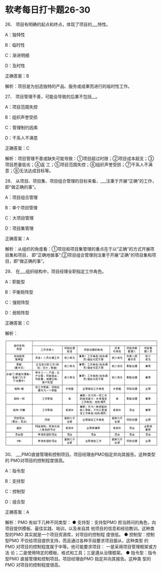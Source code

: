 # **软考每日打卡题26-30**

26、 项目有明确的起点和终点，体现了项目的___特性。 

 A：独特性 

 B：临时性 

 C：渐进明细 

 D：及时性 

正确答案：B 

解析：项目是为创造独特的产品、服务或成果而进行的临时性工作。 

27、 项目管理不善，可能会导致的后果不包括__。 

 A：项目范围失控 

 B：组织声誉受损 

 C：管理制约因素 

 D：干系人不满意 

正确答案：C 

解析：项目管理不善或缺失可能导致：①项目超过时限；②项目成本超支；③项目质量低劣；④返 工；⑤项目范围失控；⑥组织声誉受损；⑦干系人不满意；⑧无法达成目标等。 

28、 从项目、项目集、项目组合管理的目标来看，___注重于开展“正确”的工作，即“做正确的事”。 

 A：项目组合管理 

 B：单个项目管理 

 C：大项目管理 

 D：项目集管理 

正确答案：A 

解析：从组织的角度看：①项目和项目集管理的重点在于以“正确”的方式开展项目集和项目， 即“正确地做事”;②项目组合管理则注重于开展“正确”的项目集和项目，即“做正确的事”。 

29、 在___组织结构中，项目经理全职指定工作角色。 

 A：职能型 

 B：平衡矩阵型 

 C：强矩阵型 

 D：弱矩阵型 

正确答案：C 

解析：

![image](https://raw.githubusercontent.com/Q28/picgo/master/md-img/202401231034733.png)

30、 ___PMO直接管理和控制项目。项目经理由PMO指定并向其报告。这种类型的 PMO对项目的控制程度很高。 

 A：指令型 

 B：支持型 

 C：控制型 

 D：组合型 

正确答案：A 

解析：PMO 有如下几种不同类型： ● 支持型：支持型PMO 担当顾问的角色，向项目提供模板、最佳实践、培训，以及来自其 他项目的信息和经验教训。这种类型的PMO 其实就是一个项目资源库，对项目的控制程 度很低。 ● 控制型：控制型PMO 不仅给项目提供支持，而且通过各种手段要求项目服从，这种类型 的PMO 对项目的控制程度属于中等。他可能要求项目： 一是采用项目管理框架或方法 论；二是使用特定的模板、格式和工具；三是遵从治理框架。 ● 指令型：指令型PMO 直接管理和控制项目。项目经理由PMO 指定并向其报告。这种类 型的PMO 对项目的控制程度很高。 